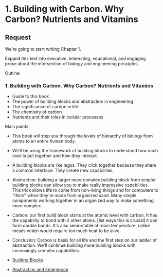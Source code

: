 # 1. Building with Carbon. Why Carbon? Nutrients and Vitamins

## Request


We're going to start writing Chapter 1. 

Expand this text into evocative, interesting, educational, and engaging prose about the intersection of biology and engineering principles. 

Outline:

### 1. Building with Carbon. Why Carbon? Nutrients and Vitamins
   - Guide to this book
   - The power of building blocks and abstraction in engineering
   - The significance of carbon in life
   - The chemistry of carbon
   - Nutrients and their roles in cellular processes

Main points:

* This book will step you through the levels of hierarchy of biology from atoms to an entire human
  body. 
* We'll be using the framework of building blocks to understand how each level is put together and
  how they interact.
* A building blocks are like legos. They click together because they share a common interface. They
  create new capabilities. 
* Abstraction: building a larger more complex building block from simpler building blocks can allow
  you to make really impressive capabilities. This trick allows life to come from non-living things
  and for computers to "think" when they're made from organized sand. Many simple components
  working together in an organized way to make something more complex.
* Carbon: our first build block starts at the atomic level with carbon. It has the capability to
  bond with 4 other atoms. [list ways this is crucial] it can form double bonds. It's also
  semi-stable at room temperature, unlike metals which would require too much heat to be alive.
* Conclusion: Carbon is basis for all life and the first step on our ladder of abstraction. We'll
  continue building more building blocks with increasingly complex capabilities.

* [Building Blocks](01a.md)
* [Abstraction and Emergence](01b.md)

